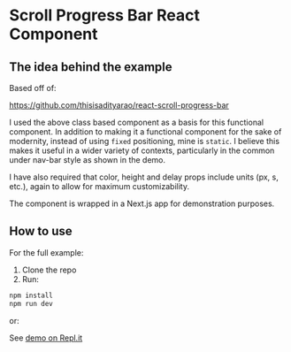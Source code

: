 # Scroll Progress Bar React Component

## The idea behind the example
Based off of:

https://github.com/thisisadityarao/react-scroll-progress-bar

I used the above class based component as a basis for this functional component.
In addition to making it a functional component for the sake of modernity, instead of
using `fixed` positioning, mine is `static`. I believe this makes it useful in a wider
variety of contexts, particularly in the common under nav-bar style as shown in the
demo. 

I have also required that color, height and delay props include units (px, s, etc.), again
to allow for maximum customizability. 

The component is wrapped in a Next.js app for demonstration purposes.

## How to use

For the full example:

1. Clone the repo
2. Run:
```sh
npm install
npm run dev
```

or:

See [demo on Repl.it](https://repl.it/@mahon/react-scroll-progression-bar#pages/index.js)



